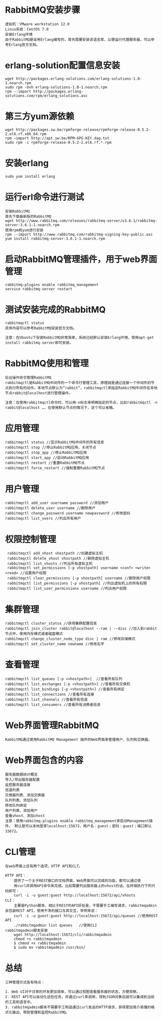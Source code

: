 # RabbitMQ安装步骤
    虚拟机：VMware workstation 12.0
    Linux系统：CentOS 7.0
    安装Erlang环境
    由于RabbitMQ是采用Erlang编写的，首先需要安装该语言库，以便运行代理服务器，可以参考Erlang官方文档。

# erlang-solution配置信息安装
    wget http://packages.erlang-solutions.com/erlang-solutions-1.0-1.noarch.rpm
    sudo rpm -Uvh erlang-solutions-1.0-1.noarch.rpm
    rpm --import http://packages.erlang-solutions.com/rpm/erlang_solutions.asc
# 第三方yum源依赖
    wget http://packages.sw.be/rpmforge-release/rpmforge-release-0.5.2-2.el6.rf.x86_64.rpm
    rpm –import http://apt.sw.be/RPM-GPG-KEY.dag.txt
    sudo rpm -i rpmforge-release-0.5.2-2.el6.rf.*.rpm
# 安装erlang
    sudo yum install erlang
# 运行erl命令进行测试
    安装RabbitMQ
    首先下载最新版的RabbitMQ
    wget http://www.rabbitmq.com/releases/rabbitmq-server/v3.6.1/rabbitmq-server-3.6.1-1.noarch.rpm
    使用rpm和yum进行安装
    rpm --import http://www.rabbitmq.com/rabbitmq-signing-key-public.asc
    yum install rabbitmq-server-3.6.1-1.noarch.rpm
# 启动RabbitMQ管理插件，用于web界面管理
    rabbitmq-plugins enable rabbitmq_management
    service rabbitmq-server restart
# 测试安装完成的RabbitMQ
    rabbitmqctl status
    具体内容可以参考RabbitMQ安装官方文档。

    注意：在Ubuntu下安装RabbitMQ非常简单，系统已经默认安装Erlang环境，使用apt-get install rabbitmq-server即可安装。

# RabbitMQ使用和管理
    后台操作命令管理RabbitMQ
    rabbitmqctl是RabbitMQ中间件的一个命令行管理工具，原理就是通过连接一个中间件的节点执行所有的动作，本地节点默认为“rabbit”，rabbitmqctl来指定RabbitMQ中间件在本地节点rabbit@localhost进行管理操作。

    注意：在使用rabbitmqctl命令时，可以用-n标志来明确指定的节点，比如rabbitmqctl -n rabbit@localhost …，在使用默认节点的情况下，这个可以省略。

# 应用管理

    rabbitmqctl status //显示RabbitMQ中间件的所有信息
    rabbitmqctl stop //停止RabbitMQ应用，关闭节点
    rabbitmqctl stop_app //停止RabbitMQ应用
    rabbitmqctl start_app //启动RabbitMQ应用
    rabbitmqctl restart //重置RabbitMQ节点
    rabbitmqctl force_restart //强制重置RabbitMQ节点
# 用户管理
    rabbitmqctl add_user username password //添加用户
    rabbitmqctl delete_user username //删除用户
    rabbitmqctl change_password username newpassword //修改密码
    rabbitmqctl list_users //列出所有用户
# 权限控制管理
     rabbitmqctl add_vhost vhostpath //创建虚拟主机
     rabbitmqctl delete_vhost vhostpath //删除虚拟主机
     rabbitmqctl list_vhosts //列出所有虚拟主机
     rabbitmqctl set_permissions [-p vhostpath] username <conf> <write> <read> //设置用户权限
     rabbitmqctl clear_permissions [-p vhostpath] username //删除用户权限
     rabbitmqctl list_permissions [-p vhostpath] //列出虚拟机上的所有权限
     rabbitmqctl list_user_permissions username //列出用户权限
# 集群管理
    rabbitmqctl cluster_status //获得集群配置信息
    rabbitmqctl join_cluster rabbit@localhost --ram | --disc //加入到rabbit节点中，使用内存模式或者磁盘模式
    rabbitmqctl change_cluster_node_type disc | ram //修改存储模式
    rabbitmqctl set_cluster_name newname //修改名字
# 查看管理
    rabbitmqctl list_queues [-p <vhostpath>]  //查看所有队列
    rabbitmqctl list_exchanges [-p <vhostpath>] //查看所有交换机
    rabbitmqctl list_bindings [-p <vhostpath>] //查看所有绑定
    rabbitmqctl list_connections //查看所有连接
    rabbitmqctl list_channels //查看所有信道
    rabbitmqctl list_consumers //查看所有消费者信息
# Web界面管理RabbitMQ
    RabbitMQ通过使用RabbitMQ Management 插件的Web界面来管理用户、队列和交换器。

# Web界面包含的内容

    服务器数据统计概览
    导入/导出服务器配置
    监控服务器连接
    信道列表
    交换器列表、添加交换器
    队列列表、添加队列
    修改队列绑定
    用户列表、添加用户
    查看vhost、添加vhost
    注意：使用rabbitmq-plugins enable rabbitmq_management来启动Management插件。 默认是可以本地登录localhost:15672，用户名：guest；密码：guest；端口默认15672。

# CLI管理
    在web界面上还有两个选项，HTTP API和CLT。

    HTTP API：
        提供了一个关于REST接口的文档界面，Web界面可以完成的功能，都可以通过使 
        用curl并调用API命令来完成。比如需要列出服务器上的vhost的话，在终端执行下列代码即可：
        curl -i -u guest:guest http://localhost:15672/api/vhosts  
    CLI：
        主要是Python脚本，相比于REST的API好处是，不需要手工编写请求，rabbitmqadmin会包装REST API，使用干净的接口与其交互，举例来说：
        curl -i -u guest:guest http://localhost:15672/api/queues //使用REST API
        ./rabbitmqadmin list queues   //使用CLI
    rabbitmqadmin脚本安装
        wget http://localhost:15672/cli/rabbitmqadmin
        chmod +x rabbitmqadmin
        $ chmod +x rabbitmqadmin
        $ sudo mv rabbitmqadmin /usr/bin/

# 总结
    三种管理方式各有特点：

    1. Web UI对于日常的开发更加简单，可以通过视图查看服务器的状态，方便观察。
    2. REST API可以自动化这些任务，并通过curl来调用，得到JSON对象后就可以集成到当前的工具和语言中。
    3. rabbitmqadmin脚本不需要手工构造通过curl发送的HTTP请求，获得更加简介易懂的格式化输出，帮助管理和监控RabbitMQ。
